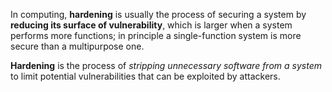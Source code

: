 In computing, **hardening** is usually the process of securing a system by **reducing its surface of vulnerability**, which is larger when a system performs more functions; in principle a single-function system is more secure than a multipurpose one.

**Hardening** is the process of *stripping unnecessary software from a system* to limit potential vulnerabilities that can be exploited by attackers.